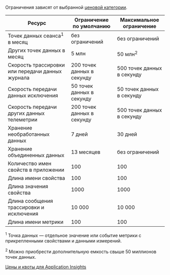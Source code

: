  Ограничения зависят от выбранной [ценовой категории](https://azure.microsoft.com/pricing/details/application-insights/).

**Ресурс** | **Ограничение по умолчанию** | **Максимальное ограничение**
-------- | ------------- | -------------
Точек данных сеанса<sup>1</sup> в месяц | без ограничений | без ограничений
Других точек данных в месяц | 5 млн | 50 млн<sup>2</sup>
Скорость трассировки или передачи данных журнала | 200 точек данных в секунду | 500 точек данных в секунду
Скорость передачи данных исключения | 50 точек данных в секунду | 50 точек данных в секунду
Скорость передачи других данных телеметрии | 200 точек данных в секунду | 500 точек данных в секунду
Хранение необработанных данных |7 дней| 30 дней
Хранение объединенных данных | 13 месяцев | без ограничений
Количество имен свойств в приложении | 100 | 100
Длина имени свойства | 100 | 100
Длина значения свойства | 1000 | 1000
Длина сообщения трассировки и исключения | 10 000 | 10 000
Длина имени метрики | 100 | 100

<sup>1</sup> Точка данных — отдельное значение или событие метрики с прикрепленными свойствами и данными измерений.

<sup>2</sup> Можно приобрести дополнительную емкость свыше 50 миллионов точек данных.
 
[Цены и квоты для Application Insights](../articles/application-insights/app-insights-pricing.md)

<!---HONumber=AcomDC_0211_2016-->